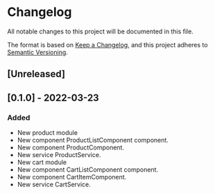 # Changelog
All notable changes to this project will be documented in this file.

The format is based on [Keep a Changelog](https://keepachangelog.com/en/1.0.0/),
and this project adheres to [Semantic Versioning](https://semver.org/spec/v2.0.0.html).

## [Unreleased]

## [0.1.0] - 2022-03-23
### Added
- New product module
- New component ProductListComponent component.
- New component ProductComponent.
- New service ProductService.
- New cart module
- New component CartListComponent component.
- New component CartItemComponent.
- New service CartService.